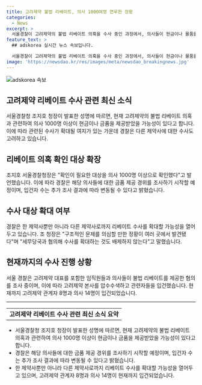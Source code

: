 ```yaml
---
title: 고려제약 불법 리베이트, 의사 1000여명 연루한 정황
categories:
  - News
excerpt: >
  서울경찰이 고려제약의 불법 리베이트 의혹을 수사 중인 과정에서, 의사들이 현금이나 물품을 제공받은 것으로 확인하여 1000명 이상을 대상으로 확인 작업에 착수했다고 조 지장이 밝혔다. 이와 관련하여 경찰은 다른 제약사로의 수사 확대도 봐야할 것이라고 언급했다. 또한, 조 지장은 "구조적인 문제를 의심할 만한 정황이 여러 곳에서 발견되어 세무당국과 협의해 수사를 확대하는 것도 배제하지 않는다"고 말했다. 현재까지 고려제약 관계자 8명과 의사 14명을 입건한 상황이다.
feature_text: >
  ## adskorea 실시간 뉴스 속보입니다.

  서울경찰이 고려제약의 불법 리베이트 의혹을 수사 중인 과정에서, 의사들이 현금이나 물품을 제공받은 것으로 확인하여 1000명 이상을 대상으로 확인 작업에 착수했다고 조 지장이 밝혔다. 이와 관련하여 경찰은 다른 제약사로의 수사 확대도 봐야할 것이라고 언급했다. 또한, 조 지장은 "구조적인 문제를 의심할 만한 정황이 여러 곳에서 발견되어 세무당국과 협의해 수사를 확대하는 것도 배제하지 않는다"고 말했다. 현재까지 고려제약 관계자 8명과 의사 14명을 입건한 상황이다.
image: 'https://newsdao.kr/res/images/meta/newsdao_breakingnews.jpg'
---
```


<p><img src="https://newsdao.kr/res/images/meta/newsdao_breakingnews.jpg" alt="adskorea 속보" /></p>

<h2 data-ke-size="size26">고려제약 리베이트 수사 관련 최신 소식</h2>

<p data-ke-size="size16">서울경찰청 조지호 청장이 발표한 성명에 따르면, 현재 고려제약의 불법 리베이트 의혹과 관련하여 의사 1000명 이상이 현금이나 금품을 제공받았을 가능성이 있다고 합니다. 이에 따라 관련된 수사가 확대될 여지가 있는 가운데 경찰은 다른 제약사에 대한 수사도 고려하고 있습니다.</p>

<h2 data-ke-size="size24">리베이트 의혹 확인 대상 확장</h2>

<p data-ke-size="size16">조지호 서울경찰청장은 "확인이 필요한 대상을 의사 1000명 이상으로 확인했다"고 발언했습니다. 이에 따라 경찰은 해당 의사들에 대한 금품 제공 경위를 조사하기 시작할 예정이며, 입건자 수는 추가 조사 결과에 따라 변동될 수 있다고 밝혔습니다.</p>

<h2 data-ke-size="size24">수사 대상 확대 여부</h2>

<p data-ke-size="size16">경찰은 한 제약사뿐만 아니라 다른 제약사로까지 리베이트 수사를 확대할 가능성을 열어두고 있습니다. 조 청장은 "구조적인 문제를 의심할 만한 정황이 여러 곳에서 발견됐다"며 "세무당국과 협의해 수사를 확대하는 것도 배제하지 않는다"고 말했습니다.</p>

<h2 data-ke-size="size24">현재까지의 수사 진행 상황</h2>

<p data-ke-size="size16">서울 경찰은 고려제약 대표를 포함한 임직원들과 의사들이 불법 리베이트를 제공한 혐의를 조사 중이며, 이에 따라 고려제약 본사를 압수수색하고 관련자들을 입건했습니다. 현재까지 고려제약 관계자 8명과 의사 14명이 입건되었습니다.</p>

<hr>

<table>
  <tr>
    <td style="text-align: center; height: 17px;"><b>고려제약 리베이트 수사 관련 최신 소식 요약</b></td>
  </tr>
</table>

<ul>
  <li>서울경찰청 조지호 청장이 발표한 성명에 따르면, 현재 고려제약의 불법 리베이트 의혹과 관련하여 의사 1000명 이상이 현금이나 금품을 제공받았을 가능성이 있다고 합니다.</li>
  <li>경찰은 해당 의사들에 대한 금품 제공 경위를 조사하기 시작할 예정이며, 입건자 수는 추가 조사 결과에 따라 변동될 수 있다고 밝혔습니다.</li>
  <li>한 제약사뿐만 아니라 다른 제약사로까지 리베이트 수사를 확대할 가능성을 열어두고 있으며, 고려제약 관계자 8명과 의사 14명이 현재까지 입건되었습니다.</li>
</ul>

<p data-ke-size="size16">&nbsp;</p>

